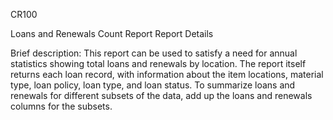 CR100

Loans and Renewals Count Report
Report Details

Brief description: This report can be used to satisfy a need for annual statistics showing total loans and renewals by location. The report itself returns each loan record, with information about the item locations, material type, loan policy, loan type, and loan status. To summarize loans and renewals for different subsets of the data, add up the loans and renewals columns for the subsets.
